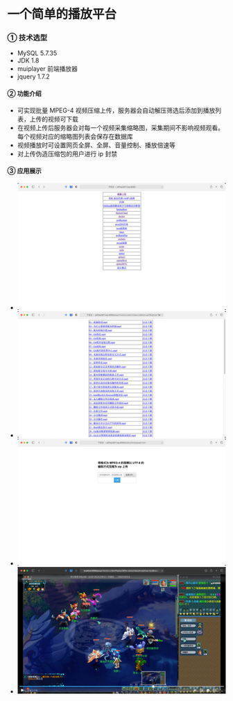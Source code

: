 # 一个简单的播放平台

### ① 技术选型
- MySQL 5.7.35
- JDK 1.8
- muiplayer 前端播放器
- jquery 1.7.2

#### ② 功能介绍

- 可实现批量 MPEG-4 视频压缩上传，服务器会自动解压筛选后添加到播放列表，上传的视频可下载
- 在视频上传后服务器会对每一个视频采集缩略图，采集期间不影响视频观看。每个视频对应的缩略图列表会保存在数据库
- 视频播放时可设置网页全屏、全屏、音量控制、播放倍速等
- 对上传伪造压缩包的用户进行 ip 封禁

#### ③ 应用展示

- ![img.png](img.png)
- ![img_3.png](img_3.png)
- ![img_1.png](img_1.png)
- ![img_4.png](img_4.png)